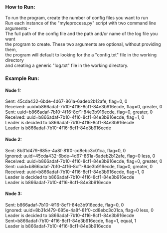 ### How to Run:
To run the program, create the number of config files you want to run  
Run each instance of the "myleprocess.py" script with two command line arguments -  
The full path of the config file and the path and/or name of the log file you want  
the program to create. These two arguments are optional, without providing them,  
the program will default to looking for the a "config.txt" file in the working directory  
and creating a generic "log.txt" file in the working directory. 



### Example Run:

#### Node 1:
Sent: 45cda432-6bde-4d67-861a-6adeb2b12afe, flag=0, 0  
Received: uuid=b866adaf-7b10-4f16-8cf1-84e3b916ecde, flag=0, greater, 0  
Sent: uuid=b866adaf-7b10-4f16-8cf1-84e3b916ecde, flag=0, greater, 0  
Received: uuid=b866adaf-7b10-4f16-8cf1-84e3b916ecde, flag=1, 0  
Leader is decided to b866adaf-7b10-4f16-8cf1-84e3b916ecde  
Leader is b866adaf-7b10-4f16-8cf1-84e3b916ecde    

#### Node 2:  
Sent: 8b31d479-685e-4a8f-81f0-cd8ebc3c01ca, flag=0, 0  
Ignored: uuid=45cda432-6bde-4d67-861a-6adeb2b12afe, flag=0 less, 0  
Received: uuid=b866adaf-7b10-4f16-8cf1-84e3b916ecde, flag=0, greater, 0  
Sent: uuid=b866adaf-7b10-4f16-8cf1-84e3b916ecde, flag=0, greater, 0  
Received: uuid=b866adaf-7b10-4f16-8cf1-84e3b916ecde, flag=1, 0  
Leader is decided to b866adaf-7b10-4f16-8cf1-84e3b916ecde  
Leader is b866adaf-7b10-4f16-8cf1-84e3b916ecde    


#### Node 3:
Sent: b866adaf-7b10-4f16-8cf1-84e3b916ecde, flag=0, 0  
Ignored: uuid=8b31d479-685e-4a8f-81f0-cd8ebc3c01ca, flag=0 less, 0  
Leader is decided to b866adaf-7b10-4f16-8cf1-84e3b916ecde  
Sent=b866adaf-7b10-4f16-8cf1-84e3b916ecde, flag=1, equal, 1  
Leader is b866adaf-7b10-4f16-8cf1-84e3b916ecde      
 